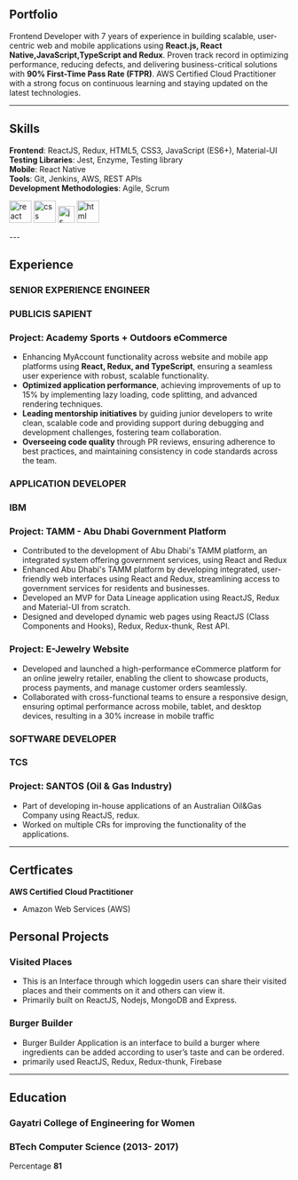 ## Portfolio


Frontend Developer with 7 years of experience in building scalable, user-centric web and mobile applications using **React.js, React Native,JavaScript,TypeScript and Redux**. Proven track record in optimizing performance, reducing defects, and delivering business-critical solutions with **90% First-Time Pass Rate (FTPR)**. AWS Certified Cloud Practitioner with a strong focus on continuous learning and staying updated on the latest technologies.

---

## Skills
**Frontend**: ReactJS, Redux, HTML5, CSS3, JavaScript (ES6+), Material-UI <br/> 
**Testing Libraries**: Jest, Enzyme, Testing library <br/>
**Mobile**: React Native <br/> 
**Tools**: Git, Jenkins, AWS, REST APIs <br/> 
**Development Methodologies**: Agile, Scrum <br/> 
<p align='left'>
  <img src="https://upload.wikimedia.org/wikipedia/commons/thumb/a/a7/React-icon.svg/1280px-React-icon.svg.png" alt="react" width="auto" height="40"/>
  <img src='https://upload.wikimedia.org/wikipedia/commons/thumb/d/d5/CSS3_logo_and_wordmark.svg/1200px-CSS3_logo_and_wordmark.svg.png' alt="css" width="40" height="40">
  <img src='https://upload.wikimedia.org/wikipedia/commons/6/6a/JavaScript-logo.png' height='30' width='auto' alt="js">
  <img src="https://upload.wikimedia.org/wikipedia/commons/thumb/6/61/HTML5_logo_and_wordmark.svg/2048px-HTML5_logo_and_wordmark.svg.png" alt="html" width="40" height="40">
</p> 
---

## Experience

### **SENIOR EXPERIENCE ENGINEER**
### PUBLICIS SAPIENT
### Project: Academy Sports + Outdoors eCommerce
- Enhancing MyAccount functionality across website and mobile app platforms using **React, Redux, and TypeScript**, ensuring a seamless user experience with robust, scalable functionality.
- **Optimized application performance**, achieving improvements of up to 15% by implementing lazy loading, code splitting, and advanced rendering techniques.
- **Leading mentorship initiatives** by guiding junior developers to write clean, scalable code and providing support during debugging and development challenges, fostering team collaboration.
- **Overseeing code quality** through PR reviews, ensuring adherence to best practices, and maintaining consistency in code standards across the team.

### **APPLICATION DEVELOPER**
### IBM
### Project: TAMM - Abu Dhabi Government Platform
- Contributed to the development of Abu Dhabi's TAMM platform, an integrated system offering government services, using React and Redux
- Enhanced Abu Dhabi's TAMM platform by developing integrated, user-friendly web interfaces using React and Redux, streamlining access to government services for residents and businesses.
- Developed an MVP for Data Lineage application using ReactJS, Redux and Material-UI from scratch. 
- Designed and developed dynamic web pages using ReactJS (Class Components and Hooks), Redux, Redux-thunk, Rest API.

### Project: E-Jewelry Website
- Developed and launched a high-performance eCommerce platform for an online jewelry retailer, enabling the client to showcase products, process payments, and manage customer orders seamlessly.
- Collaborated with cross-functional teams to ensure a responsive design, ensuring optimal performance across mobile, tablet, and desktop devices, resulting in a 30% increase in mobile traffic


### **SOFTWARE DEVELOPER**
### TCS
### Project: SANTOS (Oil & Gas Industry)
- Part of developing in-house applications of an Australian Oil&Gas Company using ReactJS, redux. 
- Worked on multiple CRs for improving the functionality of the applications.

---
## Certficates
  **AWS Certified Cloud Practitioner**
  - Amazon Web Services (AWS)

## Personal Projects

### Visited Places

- This is an Interface through which loggedin users can share their visited places and their comments on it and others can view it.
- Primarily built on ReactJS, Nodejs, MongoDB and Express.


### Burger Builder

- Burger Builder Application is an interface to build a burger where ingredients can be added according to user’s taste and can be ordered.
- primarily used ReactJS, Redux, Redux-thunk, Firebase


---

## Education

### **Gayatri College of Engineering for Women**
### BTech Computer Science (2013- 2017)
Percentage **81**

